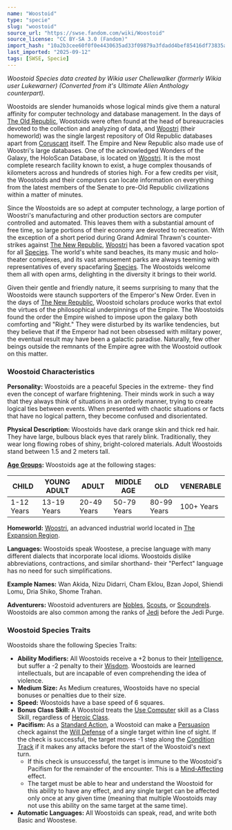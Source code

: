 ```yaml
---
name: "Woostoid"
type: "specie"
slug: "woostoid"
source_url: "https://swse.fandom.com/wiki/Woostoid"
source_license: "CC BY-SA 3.0 (Fandom)"
import_hash: "10a2b3cee60f0f0e4430635ad33f09879a3fdadd4bef85416df73835a47f5ac2"
last_imported: "2025-09-12"
tags: [SWSE, Specie]
---
```

*Woostoid Species data created by Wikia user Chellewalker (formerly Wikia user Lukewarner) (Converted from it's Ultimate Alien Anthology counterpart).*

Woostoids are slender humanoids whose logical minds give them a natural affinity for computer technology and database management. In the days of [The Old Republic](https://swse.fandom.com/wiki/The_Old_Republic), Woostoids were often found at the head of bureaucracies devoted to the collection and analyzing of data, and [Woostri](https://swse.fandom.com/wiki/Woostri) (their homeworld) was the single largest repository of Old Republic databases apart from [Coruscant](https://swse.fandom.com/wiki/Coruscant) itself. The Empire and New Republic also made use of Woostri's large databases. One of the acknowledged Wonders of the Galaxy, the HoloScan Database, is located on [Woostri](https://swse.fandom.com/wiki/Woostri). It is the most complete research facility known to exist, a huge complex thousands of kilometers across and hundreds of stories high. For a few credits per visit, the Woostoids and their computers can locate information on everything from the latest members of the Senate to pre-Old Republic civilizations within a matter of minutes.

Since the Woostoids are so adept at computer technology, a large portion of Woostri's manufacturing and other production sectors are computer controlled and automated. This leaves them with a substantial amount of free time, so large portions of their economy are devoted to recreation. With the exception of a short period during Grand Admiral Thrawn's counter-strikes against [The New Republic](https://swse.fandom.com/wiki/The_New_Republic), [Woostri](https://swse.fandom.com/wiki/Woostri) has been a favored vacation spot for all [Species](https://swse.fandom.com/wiki/Species). The world's white sand beaches, its many music and holo-theater complexes, and its vast amusement parks are always teeming with representatives of every spacefaring [Species](https://swse.fandom.com/wiki/Species). The Woostoids welcome them all with open arms, delighting in the diversity it brings to their world.

Given their gentle and friendly nature, it seems surprising to many that the Woostoids were staunch supporters of the Emperor's New Order. Even in the days of [The New Republic](https://swse.fandom.com/wiki/The_New_Republic), Woostoid scholars produce works that extol the virtues of the philosophical underpinnings of the Empire. The Woostoids found the order the Empire wished to impose upon the galaxy both comforting and "Right." They were disturbed by its warlike tendencies, but they believe that if the Emperor had not been obsessed with military power, the eventual result may have been a galactic paradise. Naturally, few other beings outside the remnants of the Empire agree with the Woostoid outlook on this matter.

### Woostoid Characteristics
**Personality:** Woostoids are a peaceful Species in the extreme- they find even the concept of warfare frightening. Their minds work in such a way that they always think of situations in an orderly manner, trying to create logical ties between events. When presented with chaotic situations or facts that have no logical pattern, they become confused and disorientated.

**Physical Description:** Woostoids have dark orange skin and thick red hair. They have large, bulbous black eyes that rarely blink. Traditionally, they wear long flowing robes of shiny, bright-colored materials. Adult Woostoids stand between 1.5 and 2 meters tall.

**[Age Groups](https://swse.fandom.com/wiki/Age_Groups):** Woostoids age at the following stages:

| CHILD | YOUNG ADULT | ADULT | MIDDLE AGE | OLD | VENERABLE |
| --- | --- | --- | --- | --- | --- |
| 1-12 Years | 13-19 Years | 20-49 Years | 50-79 Years | 80-99 Years | 100+ Years |

**Homeworld:** [Woostri](https://swse.fandom.com/wiki/Woostri), an advanced industrial world located in [The Expansion Region](https://swse.fandom.com/wiki/The_Expansion_Region).

**Languages:** Woostoids speak Woostese, a precise language with many different dialects that incorporate local idioms. Woostoids dislike abbreviations, contractions, and similar shorthand- their "Perfect" language has no need for such simplifications.

**Example Names:** Wan Akida, Nizu Didarri, Cham Eklou, Bzan Jopol, Shiendi Lomu, Dria Shiko, Shome Trahan.

**Adventurers:** Woostoid adventurers are [Nobles](https://swse.fandom.com/wiki/Nobles), [Scouts](https://swse.fandom.com/wiki/Scouts), or [Scoundrels](https://swse.fandom.com/wiki/Scoundrels). Woostoids are also common among the ranks of [Jedi](https://swse.fandom.com/wiki/Jedi) before the Jedi Purge.
### Woostoid Species Traits
Woostoids share the following Species Traits:
- **Ability Modifiers:** All Woostoids receive a +2 bonus to their [Intelligence](https://swse.fandom.com/wiki/Intelligence), but suffer a -2 penalty to their [Wisdom](https://swse.fandom.com/wiki/Wisdom). Woostoids are learned intellectuals, but are incapable of even comprehending the idea of violence.
- **Medium Size:** As Medium creatures, Woostoids have no special bonuses or penalties due to their size.
- **Speed:** Woostoids have a base speed of 6 squares.
- **Bonus Class Skill:** A Woostoid treats the [Use Computer](https://swse.fandom.com/wiki/Use_Computer) skill as a Class Skill, regardless of [Heroic Class](https://swse.fandom.com/wiki/Heroic_Class).
- **Pacifism:** As a [Standard Action](https://swse.fandom.com/wiki/Standard_Action), a Woostoid can make a [Persuasion](https://swse.fandom.com/wiki/Persuasion) check against the [Will Defense](https://swse.fandom.com/wiki/Will_Defense) of a single target within line of sight. If the check is successful, the target moves -1 step along the [Condition Track](https://swse.fandom.com/wiki/Condition_Track) if it makes any attacks before the start of the Woostoid's next turn.
    - If this check is unsuccessful, the target is immune to the Woostoid's Pacifism for the remainder of the encounter. This is a [Mind-Affecting](https://swse.fandom.com/wiki/Mind-Affecting) effect.
    - The target must be able to hear and understand the Woostoid for this ability to have any effect, and any single target can be affected only once at any given time (meaning that multiple Woostoids may not use this ability on the same target at the same time).
- **Automatic Languages:** All Woostoids can speak, read, and write both Basic and Woostese.